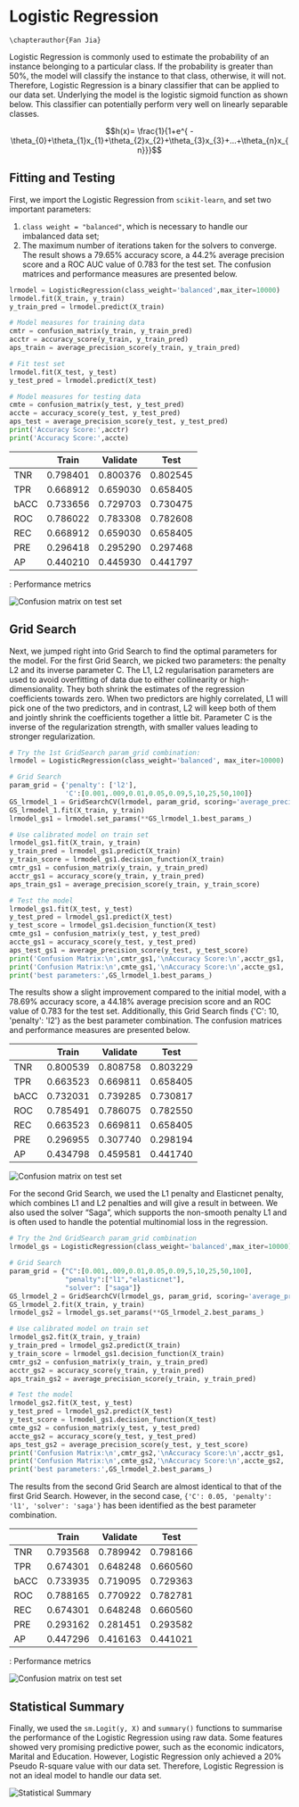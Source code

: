 # Logistic Regression
 ```{=latex}
\chapterauthor{Fan Jia}
```

Logistic Regression is commonly used to estimate the probability of an instance belonging to a particular class. If the probability is greater than 50%, the model will classify the instance to that class, otherwise, it will not. Therefore, Logistic Regression is a binary classifier that can be applied to our data set. Underlying the model is the logistic sigmoid function as shown below. This classifier can potentially perform very well on linearly separable classes.

$$h(x)= \frac{1}{1+e^{ -\theta_{0}+\theta_{1}x_{1}+\theta_{2}x_{2}+\theta_{3}x_{3}+...+\theta_{n}x_{n}}}$$

## Fitting and Testing
First, we import the Logistic Regression from `scikit-learn`, and set two important parameters:

1. `class weight = "balanced"`, which is necessary to handle our imbalanced data set; 
2. The maximum number of iterations taken for the solvers to converge. The result shows a 79.65% accuracy score, a 44.2% average precision score and a ROC AUC value of 0.783 for the test set. The confusion matrices and performance measures are presented below.

```python
lrmodel = LogisticRegression(class_weight='balanced',max_iter=10000) 
lrmodel.fit(X_train, y_train)
y_train_pred = lrmodel.predict(X_train)

# Model measures for training data
cmtr = confusion_matrix(y_train, y_train_pred)
acctr = accuracy_score(y_train, y_train_pred)
aps_train = average_precision_score(y_train, y_train_pred)

# Fit test set 
lrmodel.fit(X_test, y_test)
y_test_pred = lrmodel.predict(X_test)

# Model measures for testing data
cmte = confusion_matrix(y_test, y_test_pred)
accte = accuracy_score(y_test, y_test_pred)
aps_test = average_precision_score(y_test, y_test_pred)
print('Accuracy Score:',acctr)
print('Accuracy Score:',accte)
```

|      | Train    | Validate | Test     |
| ---- | -------- | -------- | -------- |
| TNR  | 0.798401 | 0.800376 | 0.802545 |
| TPR  | 0.668912 | 0.659030 | 0.658405 |
| bACC | 0.733656 | 0.729703 | 0.730475 |
| ROC  | 0.786022 | 0.783308 | 0.782608 |
| REC  | 0.668912 | 0.659030 | 0.658405 |
| PRE  | 0.296418 | 0.295290 | 0.297468 |
| AP   | 0.440210 | 0.445930 | 0.441797 |
: Performance metrics

![Confusion matrix on test set](../figures/6_1_LR_CM_Test.png)

## Grid Search
Next, we jumped right into Grid Search to find the optimal parameters for the model. For the first Grid Search, we picked two parameters: the penalty L2 and its inverse parameter C. The L1, L2 regularisation parameters are used to avoid overfitting of data due to either collinearity or high-dimensionality. They both shrink the estimates of the regression coefficients towards zero. When two predictors are highly correlated, L1 will pick one of the two predictors, and in contrast, L2 will keep both of them and jointly shrink the coefficients together a little bit. Parameter C is the inverse of the regularization strength, with smaller values leading to stronger regularization. 

```python
# Try the 1st GridSearch param_grid combination:
lrmodel = LogisticRegression(class_weight='balanced', max_iter=10000)

# Grid Search
param_grid = {'penalty': ['l2'],
              'C':[0.001,.009,0.01,0.05,0.09,5,10,25,50,100]}
GS_lrmodel_1 = GridSearchCV(lrmodel, param_grid, scoring='average_precision', n_jobs=-1)
GS_lrmodel_1.fit(X_train, y_train)
lrmodel_gs1 = lrmodel.set_params(**GS_lrmodel_1.best_params_)

# Use calibrated model on train set
lrmodel_gs1.fit(X_train, y_train)
y_train_pred = lrmodel_gs1.predict(X_train)
y_train_score = lrmodel_gs1.decision_function(X_train)
cmtr_gs1 = confusion_matrix(y_train, y_train_pred)
acctr_gs1 = accuracy_score(y_train, y_train_pred)
aps_train_gs1 = average_precision_score(y_train, y_train_score)

# Test the model
lrmodel_gs1.fit(X_test, y_test)
y_test_pred = lrmodel_gs1.predict(X_test)
y_test_score = lrmodel_gs1.decision_function(X_test)
cmte_gs1 = confusion_matrix(y_test, y_test_pred)
accte_gs1 = accuracy_score(y_test, y_test_pred)
aps_test_gs1 = average_precision_score(y_test, y_test_score)
print('Confusion Matrix:\n',cmtr_gs1,'\nAccuracy Score:\n',acctr_gs1, '\nAPS:\n',aps_train_gs1)
print('Confusion Matrix:\n',cmte_gs1,'\nAccuracy Score:\n',accte_gs1, '\nAPS:\n',aps_test_gs1)
print('best parameters:',GS_lrmodel_1.best_params_)
```

The results show a slight improvement compared to the initial model, with a 78.69% accuracy score, a 44.18% average precision score and an ROC value of 0.783 for the test set. Additionally, this Grid Search finds {'C': 10, 'penalty': 'l2'} as the best parameter combination. The confusion matrices and performance measures are presented below.

|      | Train    | Validate | Test     |
| ---- | -------- | -------- | -------- |
| TNR  | 0.800539 | 0.808758 | 0.803229 |
| TPR  | 0.663523 | 0.669811 | 0.658405 |
| bACC | 0.732031 | 0.739285 | 0.730817 |
| ROC  | 0.785491 | 0.786075 | 0.782550 |
| REC  | 0.663523 | 0.669811 | 0.658405 |
| PRE  | 0.296955 | 0.307740 | 0.298194 |
| AP   | 0.434798 | 0.459581 | 0.441740 |

![Confusion matrix on test set](../figures/6_2_GS1_CM_Test.png)

For the second Grid Search, we used the L1 penalty and Elasticnet penalty, which combines L1 and L2 penalties and will give a result in between. We also used the solver “Saga”, which supports the non-smooth penalty L1 and is often used to handle the potential multinomial loss in the regression.

```python
# Try the 2nd GridSearch param_grid combination
lrmodel_gs = LogisticRegression(class_weight='balanced',max_iter=10000)

# Grid Search
param_grid = {"C":[0.001,.009,0.01,0.05,0.09,5,10,25,50,100], 
              "penalty":["l1","elasticnet"],
              "solver": ["saga"]}
GS_lrmodel_2 = GridSearchCV(lrmodel_gs, param_grid, scoring='average_precision', n_jobs=-1)
GS_lrmodel_2.fit(X_train, y_train)
lrmodel_gs2 = lrmodel_gs.set_params(**GS_lrmodel_2.best_params_)

# Use calibrated model on train set
lrmodel_gs2.fit(X_train, y_train)
y_train_pred = lrmodel_gs2.predict(X_train)
y_train_score = lrmodel_gs1.decision_function(X_train)
cmtr_gs2 = confusion_matrix(y_train, y_train_pred)
acctr_gs2 = accuracy_score(y_train, y_train_pred)
aps_train_gs2 = average_precision_score(y_train, y_train_pred)

# Test the model
lrmodel_gs2.fit(X_test, y_test)
y_test_pred = lrmodel_gs2.predict(X_test)
y_test_score = lrmodel_gs1.decision_function(X_test)
cmte_gs2 = confusion_matrix(y_test, y_test_pred)
accte_gs2 = accuracy_score(y_test, y_test_pred)
aps_test_gs2 = average_precision_score(y_test, y_test_score)
print('Confusion Matrix:\n',cmtr_gs2,'\nAccuracy Score:\n',acctr_gs1, '\nAPS:\n',aps_train_gs1)
print('Confusion Matrix:\n',cmte_gs2,'\nAccuracy Score:\n',accte_gs2, '\nAPS:\n',aps_test_gs2)
print('best parameters:',GS_lrmodel_2.best_params_)
```

The results from the second Grid Search are almost identical to that of the first Grid Search. However, in the second case, `{'C': 0.05, 'penalty': 'l1', 'solver': 'saga'}` has been identified as the best parameter combination.

|      | Train    | Validate | Test     |
| ---- | -------- | -------- | -------- |
| TNR  | 0.793568 | 0.789942 | 0.798166 |
| TPR  | 0.674301 | 0.648248 | 0.660560 |
| bACC | 0.733935 | 0.719095 | 0.729363 |
| ROC  | 0.788165 | 0.770922 | 0.782781 |
| REC  | 0.674301 | 0.648248 | 0.660560 |
| PRE  | 0.293162 | 0.281451 | 0.293582 |
| AP   | 0.447296 | 0.416163 | 0.441021 |
: Performance metrics

![Confusion matrix on test set](../figures/6_2_GS2_CM_Test.png)

## Statistical Summary
Finally, we used the `sm.Logit(y, X)` and `summary()` functions to summarise the performance of the Logistic Regression using raw data. Some features showed very promising predictive power, such as the economic indicators, Marital and Education. However, Logistic Regression only achieved a 20% Pseudo R-square value with our data set. Therefore, Logistic Regression is not an ideal model to handle our data set.

![Statistical Summary](../figures/6_3_Statistics.png)
